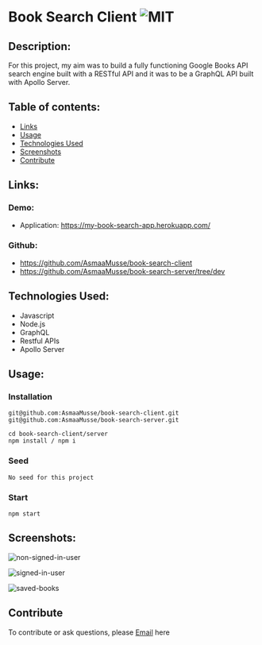 # Book Search Client ![MIT](https://img.shields.io/static/v1?label=MIT&message=License&color=orange)

## Description:

For this project, my aim was to build a fully functioning Google Books API search engine built with a RESTful API and it was to be a GraphQL API built with Apollo Server.

## Table of contents:
- [Links](#links)
- [Usage](#usage)
- [Technologies Used](#technologies-used)
- [Screenshots](#screenshots)
- [Contribute](#contribute)

## Links:

### Demo:

- Application: https://my-book-search-app.herokuapp.com/

### Github:

- https://github.com/AsmaaMusse/book-search-client
- https://github.com/AsmaaMusse/book-search-server/tree/dev

## Technologies Used:

- Javascript
- Node.js
- GraphQL
- Restful APIs
- Apollo Server

## Usage:

### Installation

```
git@github.com:AsmaaMusse/book-search-client.git
git@github.com:AsmaaMusse/book-search-server.git

cd book-search-client/server
npm install / npm i
```

### Seed

```
No seed for this project
```

### Start

```
npm start

```

## Screenshots:

![non-signed-in-user](./assets/nonSignInUser.jpg)

![signed-in-user](./assets/signedInUser.jpg)

![saved-books](./assets/savedBooks.jpg)

## Contribute

To contribute or ask questions, please <a href="https://mail.google.com/mail/u/0/?tf=cm&to=asmaamusse03@gmail.com&cc&bcc&su&body&fs=1">Email</a> here
